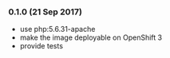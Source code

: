 ### 0.1.0 (21 Sep 2017)

* use php:5.6.31-apache
* make the image deployable on OpenShift 3
* provide tests
